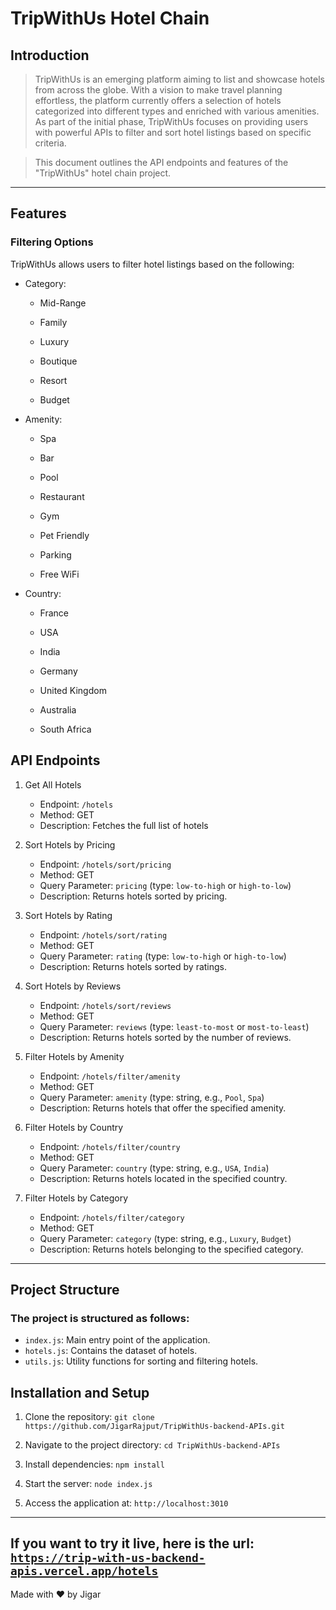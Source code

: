 # TripWithUs Hotel Chain

## Introduction

> TripWithUs is an emerging platform aiming to list and showcase hotels from across the globe. With a vision to make travel planning effortless, the platform currently offers a selection of hotels categorized into different types and enriched with various amenities. As part of the initial phase, TripWithUs focuses on providing users with powerful APIs to filter and sort hotel listings based on specific criteria.

> This document outlines the API endpoints and features of the "TripWithUs" hotel chain project.

***
## Features
### Filtering Options

TripWithUs allows users to filter hotel listings based on the following:

* Category:

    * Mid-Range

    * Family

    * Luxury

    * Boutique

    * Resort

    * Budget

* Amenity:

    * Spa

    * Bar

    * Pool

    * Restaurant

    * Gym

    * Pet Friendly

    * Parking

    * Free WiFi

* Country:

    * France

    * USA

    * India

    * Germany

    * United Kingdom

    * Australia

    * South Africa

## API Endpoints

1. Get All Hotels

    - Endpoint: `/hotels`
    - Method: GET <br/>
    - Description: Fetches the full list of hotels

2. Sort Hotels by Pricing

    - Endpoint: `/hotels/sort/pricing`
    - Method: GET <br/>
    - Query Parameter: `pricing` (type: `low-to-high` or `high-to-low`)
    - Description: Returns hotels sorted by pricing.

3. Sort Hotels by Rating

   - Endpoint: `/hotels/sort/rating`
   - Method: GET
   - Query Parameter: `rating` (type: `low-to-high` or `high-to-low`)
   - Description: Returns hotels sorted by ratings.

4. Sort Hotels by Reviews

    - Endpoint: `/hotels/sort/reviews`
    - Method: GET
    - Query Parameter: `reviews` (type: `least-to-most` or `most-to-least`)
    - Description: Returns hotels sorted by the number of reviews.   

5. Filter Hotels by Amenity

    - Endpoint: `/hotels/filter/amenity`
    - Method: GET
    - Query Parameter: `amenity` (type: string, e.g., `Pool`, `Spa`)
    - Description: Returns hotels that offer the specified amenity.

6. Filter Hotels by Country

    - Endpoint: `/hotels/filter/country`
    - Method: GET
    - Query Parameter: `country` (type: string, e.g., `USA`, `India`)
    - Description: Returns hotels located in the specified country.

7. Filter Hotels by Category

    - Endpoint: `/hotels/filter/category`
    - Method: GET
    - Query Parameter: `category` (type: string, e.g., `Luxury`, `Budget`)
    - Description: Returns hotels belonging to the specified category.
    
---

 ## Project Structure
   ### The project is structured as follows:
   * `index.js`: Main entry point of the application.
   * `hotels.js`: Contains the dataset of hotels.
   * `utils.js`: Utility functions for sorting and filtering hotels.

## Installation and Setup

   1. Clone the repository: `git clone https://github.com/JigarRajput/TripWithUs-backend-APIs.git`

   2. Navigate to the project directory: `cd TripWithUs-backend-APIs`

   3. Install dependencies: `npm install`

   4. Start the server: `node index.js`

   5. Access the application at: `http://localhost:3010`

---
If you want to try it live, here is the url: [`https://trip-with-us-backend-apis.vercel.app/hotels`](https://trip-with-us-backend-apis.vercel.app/hotels)
---
Made with ❤️ by Jigar 
    
